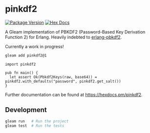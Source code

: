 # pinkdf2

[![Package Version](https://img.shields.io/hexpm/v/pinkdf2)](https://hex.pm/packages/pinkdf2)
[![Hex Docs](https://img.shields.io/badge/hex-docs-ffaff3)](https://hexdocs.pm/pinkdf2/)

A Gleam implementation of PBKDF2 (Password-Based Key Derivation Function 2) for Erlang. Heavily indebted to [erlang-pbkdf2](github.com/whitelynx/erlang-pbkdf2).

Currently a work in progress!

```sh
gleam add pinkdf2@1
```
```gleam
import pinkdf2

pub fn main() {
  let assert Ok(Pbkdf2Keys(raw, base64)) = pinkdf2.with_defaults("password", pinkdf2.get_salt())
}
```

Further documentation can be found at <https://hexdocs.pm/pinkdf2>.

## Development

```sh
gleam run   # Run the project
gleam test  # Run the tests
```
